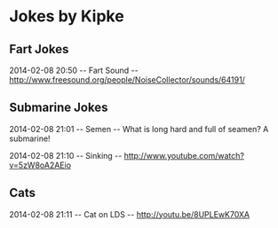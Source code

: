 # Jokes by Kipke

## Fart Jokes
2014-02-08 20:50 -- Fart Sound -- http://www.freesound.org/people/NoiseCollector/sounds/64191/

## Submarine Jokes
2014-02-08 21:01 -- Semen      -- What is long hard and full of seamen? A submarine!

2014-02-08 21:10 -- Sinking    -- http://www.youtube.com/watch?v=5zW8oA2AEio

## Cats
2014-02-08 21:11 -- Cat on LDS -- http://youtu.be/8UPLEwK70XA
